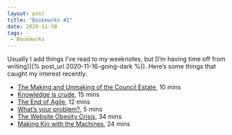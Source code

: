 ```yaml
---
layout: post
title: "Bookmarks #2"
date: 2020-11-30
tags:
 - Bookmarks
---
```


Usually I add things I’ve read to my weeknotes, but [I’m having time off from writing]({% post_url 2020-11-16-going-dark %}). Here’s some things that caught my interest recently.

- [The Making and Unmaking of the Council Estate](https://tribunemag.co.uk/2020/11/the-making-and-unmaking-of-the-council-estate), 10 mins
- [Knowledge is crude](https://aeon.co/essays/knowledge-is-a-stone-age-concept-were-better-off-without-it), 15 mins
- [The End of Agile](https://www.forbes.com/sites/cognitiveworld/2019/08/23/the-end-of-agile/), 12 mins
- [What’s your problem?](https://stevedem.medium.com/whats-your-problem-9c05d7f57f01), 5 mins
- [The Website Obesity Crisis](http://idlewords.com/talks/website_obesity.htm), 34 mins
- [Making Kin with the Machines](https://jods.mitpress.mit.edu/pub/lewis-arista-pechawis-kite/release/1), 24 mins
